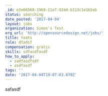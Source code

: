 ```yaml
---
_id: e2e66560-1969-11e7-924d-b313c1e1b5eb
status: searching
date_posted: '2017-04-04'
layout: jobs
organization: Simon's Test
org_url: 'http://opensourcedesign.net/jobs/'
title: teats
role: dfadsf
compensation: gratis
skills: sdfasdfasdf
how_to_apply:
  - sadfasdfsdf
  - asdfasdf
tags: ''
date: '2017-04-04T19:07:03.070Z'
---
```

safasdf
